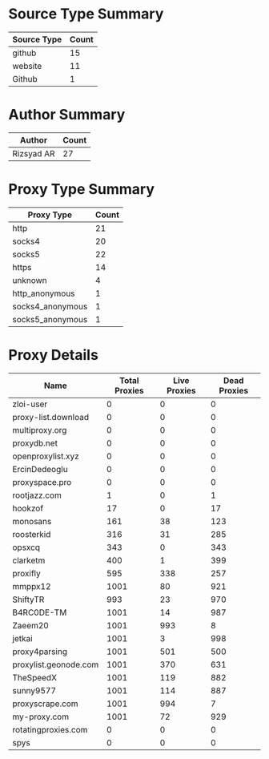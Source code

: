 # Source Type Summary

| Source Type | Count |
|-------------|-------|
| github | 15 |
| website | 11 |
| Github | 1 |


# Author Summary

| Author | Count |
|--------|-------|
| Rizsyad AR | 27 |


# Proxy Type Summary

| Proxy Type | Count |
|------------|-------|
| http | 21 |
| socks4 | 20 |
| socks5 | 22 |
| https | 14 |
| unknown | 4 |
| http_anonymous | 1 |
| socks4_anonymous | 1 |
| socks5_anonymous | 1 |


# Proxy Details

| Name | Total Proxies | Live Proxies | Dead Proxies |
|------|---------------|--------------|---------------|
| zloi-user | 0 | 0 | 0 |
| proxy-list.download | 0 | 0 | 0 |
| multiproxy.org | 0 | 0 | 0 |
| proxydb.net | 0 | 0 | 0 |
| openproxylist.xyz | 0 | 0 | 0 |
| ErcinDedeoglu | 0 | 0 | 0 |
| proxyspace.pro | 0 | 0 | 0 |
| rootjazz.com | 1 | 0 | 1 |
| hookzof | 17 | 0 | 17 |
| monosans | 161 | 38 | 123 |
| roosterkid | 316 | 31 | 285 |
| opsxcq | 343 | 0 | 343 |
| clarketm | 400 | 1 | 399 |
| proxifly | 595 | 338 | 257 |
| mmppx12 | 1001 | 80 | 921 |
| ShiftyTR | 993 | 23 | 970 |
| B4RC0DE-TM | 1001 | 14 | 987 |
| Zaeem20 | 1001 | 993 | 8 |
| jetkai | 1001 | 3 | 998 |
| proxy4parsing | 1001 | 501 | 500 |
| proxylist.geonode.com | 1001 | 370 | 631 |
| TheSpeedX | 1001 | 119 | 882 |
| sunny9577 | 1001 | 114 | 887 |
| proxyscrape.com | 1001 | 994 | 7 |
| my-proxy.com | 1001 | 72 | 929 |
| rotatingproxies.com | 0 | 0 | 0 |
| spys | 0 | 0 | 0 |
